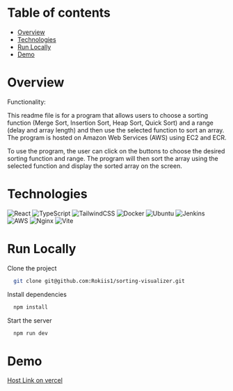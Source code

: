 # Table of contents

- [Overview](#overview)
- [Technologies](#technologies)
- [Run Locally](#run-locally)
- [Demo](#demo)

# Overview

Functionality:

This readme file is for a program that allows users to choose a sorting function (Merge Sort, Insertion Sort, Heap Sort, Quick Sort) and a range (delay and array length) and then use the selected function to sort an array. The program is hosted on Amazon Web Services (AWS) using EC2 and ECR.

To use the program, the user can click on the buttons to choose the desired sorting function and range. The program will then sort the array using the selected function and display the sorted array on the screen.

# Technologies

![React](https://img.shields.io/badge/react-%2320232a.svg?style=for-the-badge&logo=react&logoColor=%2361DAFB) 
![TypeScript](https://img.shields.io/badge/typescript-%23007ACC.svg?style=for-the-badge&logo=typescript&logoColor=white) 
![TailwindCSS](https://img.shields.io/badge/tailwindcss-%2338B2AC.svg?style=for-the-badge&logo=tailwind-css&logoColor=white)
![Docker](https://img.shields.io/badge/docker-%230db7ed.svg?style=for-the-badge&logo=docker&logoColor=white)
![Ubuntu](https://img.shields.io/badge/Ubuntu-E95420?style=for-the-badge&logo=ubuntu&logoColor=white)
![Jenkins](https://img.shields.io/badge/jenkins-%232C5263.svg?style=for-the-badge&logo=jenkins&logoColor=white)
![AWS](https://img.shields.io/badge/AWS-%23FF9900.svg?style=for-the-badge&logo=amazon-aws&logoColor=white)
![Nginx](https://img.shields.io/badge/nginx-%23009639.svg?style=for-the-badge&logo=nginx&logoColor=white)
![Vite](https://img.shields.io/badge/vite-%23646CFF.svg?style=for-the-badge&logo=vite&logoColor=white) 

# Run Locally

Clone the project

```bash
  git clone git@github.com:Rokiis1/sorting-visualizer.git
```

Install dependencies

```bash
  npm install
```

Start the server

```bash
  npm run dev
```

# Demo

[Host Link on vercel](https://sorting-visualizer-rokiis1.vercel.app/)
